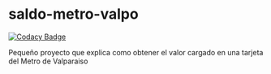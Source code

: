 # saldo-metro-valpo
[![Codacy Badge](https://api.codacy.com/project/badge/Grade/e8c2e5a4e6684f3982bc9a5d22c3bf63)](https://www.codacy.com/app/holapancho/saldo-metro-valpo?utm_source=github.com&amp;utm_medium=referral&amp;utm_content=holapancho/saldo-metro-valpo&amp;utm_campaign=Badge_Grade)

Pequeño proyecto que explica como obtener el valor cargado en una tarjeta del Metro de Valparaiso
